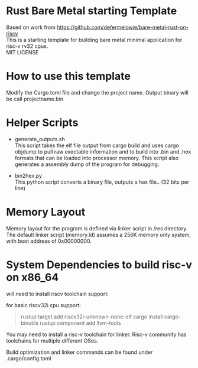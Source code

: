 # Rust Bare Metal starting Template
Based on work from https://github.com/defermelowie/bare-metal-rust-on-riscv    
This is a starting template for building bare metal minimal application for risc-v rv32 cpus.    
MIT LICENSE

# How to use this template
Modify the Cargo.toml file and change the project name.
Output binary will be call projectname.bin

# Helper Scripts
* generate_outputs.sh    
This script takes the elf file output from cargo build and uses cargo objdump to pull raw exectable information and to build into .bin and .hex formats that can be loaded into processor memory.
This script also generates a assembly dump of the program for debugging.

* bin2hex.py    
This python script converts a binary file, outputs a hex file.. (32 bits per line)

# Memory Layout
Memory layout for the program is defined via linker script in /res directory.
The default linker script (memory.ld) assumes a 256K memory only system, with boot address of 0x00000000.

# System Dependencies to build risc-v on x86_64 
will need to install riscv toolchain support:    

for basic riscv32i cpu support:

> rustup target add riscv32i-unknown-none-elf
> cargo install cargo-binutils
> rustup component add llvm-tools

You may need to install a risc-v toolchain for linker. 
Risc-v community has toolchains for multiple different OSes.

Build optimization and linker commands can be found under .cargo/config.toml

